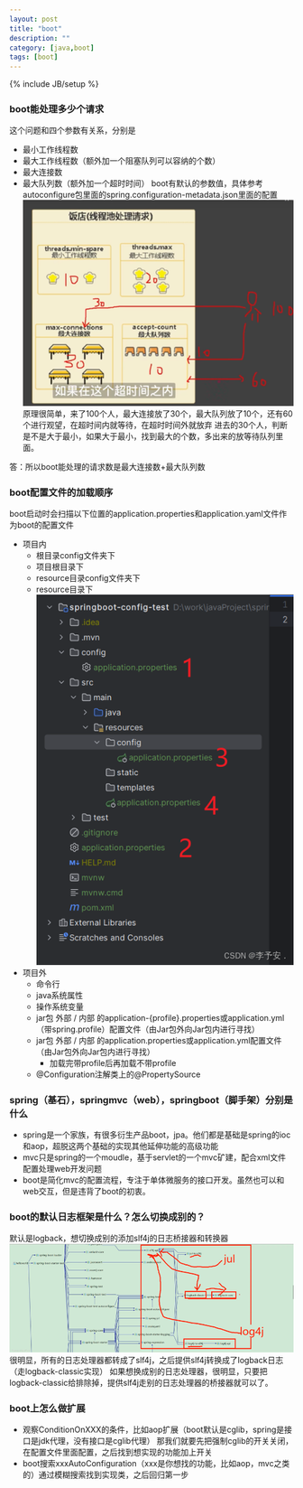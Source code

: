 ```yaml
---
layout: post
title: "boot"
description: ""
category: [java,boot]
tags: [boot]
---
```

{% include JB/setup %}



### boot能处理多少个请求
这个问题和四个参数有关系，分别是
* 最小工作线程数
* 最大工作线程数（额外加一个阻塞队列可以容纳的个数）
* 最大连接数
* 最大队列数（额外加一个超时时间）
boot有默认的参数值，具体参考autoconfigure包里面的spring.configuration-metadata.json里面的配置
  ![](../picture/boot-qingqiushu.png)
原理很简单，来了100个人，最大连接放了30个，最大队列放了10个，还有60个进行观望，在超时间内就等待，在超时时间外就放弃
进去的30个人，判断是不是大于最小，如果大于最小，找到最大的个数，多出来的放等待队列里面。

答：所以boot能处理的请求数是最大连接数+最大队列数

### boot配置文件的加载顺序
boot启动时会扫描以下位置的application.properties和application.yaml文件作为boot的配置文件

* 项目内
  * 根目录config文件夹下
  * 项目根目录下
  * resource目录config文件夹下
  * resource目录下
  ![](../picture/boot-yamlweizhi.png)
* 项目外
  * 命令行
  * java系统属性
  * 操作系统变量
  * jar包 外部 / 内部 的application-{profile}.properties或application.yml（带spring.profile）配置文件（由Jar包外向Jar包内进行寻找）
  * jar包 外部 / 内部 的application.properties或application.yml配置文件（由Jar包外向Jar包内进行寻找）
    * 加载完带profile后再加载不带profile
  * @Configuration注解类上的@PropertySource

### spring（基石），springmvc（web），springboot（脚手架）分别是什么
* spring是一个家族，有很多衍生产品boot，jpa。他们都是基础是spring的ioc和aop，超脱这两个基础的实现其他延伸功能的高级功能
* mvc只是spring的一个moudle，基于servlet的一个mvc矿建，配合xml文件配置处理web开发问题
* boot是简化mvc的配置流程，专注于单体微服务的接口开发。虽然也可以和web交互，但是违背了boot的初衷。

### boot的默认日志框架是什么？怎么切换成别的？
默认是logback，想切换成别的添加slf4j的日志桥接器和转换器
![](../picture/boot-logback.png)
很明显，所有的日志处理器都转成了slf4j，之后提供slf4j转换成了logback日志（走logback-classic实现）
如果想换成别的日志处理器，很明显，只要把logback-classic给排除掉，提供slf4j走别的日志处理器的桥接器就可以了。

### boot上怎么做扩展
* 观察ConditionOnXXX的条件，比如aop扩展（boot默认是cglib，spring是接口是jdk代理，没有接口是cglib代理）
那我们就要先把强制cglib的开关关闭，在配置文件里面配置，之后找到想实现的功能加上开关
* boot搜索xxxAutoConfiguration（xxx是你想找的功能，比如aop，mvc之类的）通过模糊搜索找到实现类，之后回归第一步

